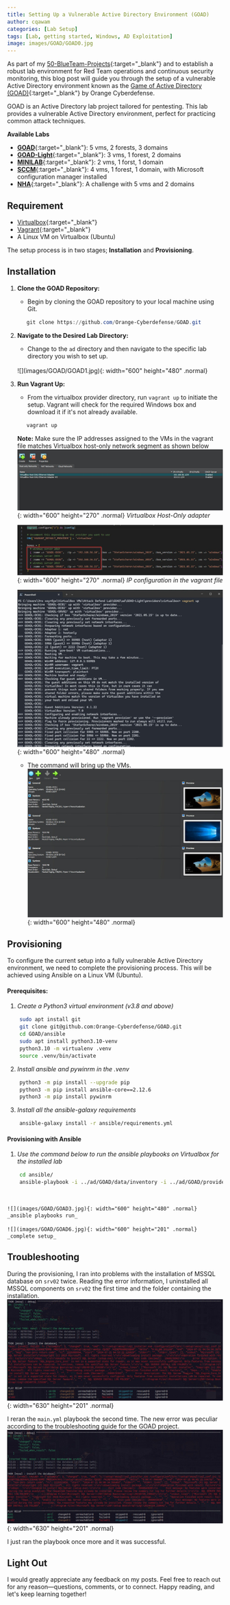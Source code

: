 ```yaml
---
title: Setting Up a Vulnerable Active Directory Environment (GOAD)
author: cqawam
categories: [Lab Setup]
tags: [Lab, getting started, Windows, AD Exploitation]
image: images/GOAD/GOAD0.jpg
---
```


As part of my [50-BlueTeam-Projects](https://github.com/cqawam/50-BlueTeam-Projects){:target="_blank"} and to establish a robust lab environment for Red Team operations and continuous security monitoring, this blog post will guide you through the setup of a vulnerable Active Directory environment known as the [Game of Active Directory (GOAD)](https://github.com/Orange-Cyberdefense/GOAD){:target="_blank"} by Orange Cyberdefense.

GOAD is an Active Directory lab project tailored for pentesting. This lab provides a vulnerable Active Directory environment, perfect for practicing common attack techniques. 

**Available Labs** 

- [**GOAD**](https://github.com/Orange-Cyberdefense/GOAD/blob/main/ad/GOAD/README.md){:target="_blank"}: 5 vms, 2 forests, 3 domains
- [**GOAD-Light**](https://github.com/Orange-Cyberdefense/GOAD/blob/main/ad/GOAD-Light/README.md){:target="_blank"}: 3 vms, 1 forest, 2 domains
- [**MINILAB**](https://github.com/Orange-Cyberdefense/GOAD/blob/main/ad/MINILAB/README.md){:target="_blank"}: 2 vms, 1 forst, 1 domain
- [**SCCM**](https://github.com/Orange-Cyberdefense/GOAD/blob/main/ad/SCCM/README.md){:target="_blank"}: 4 vms, 1 forest, 1 domain, with Microsoft configuration manager installed
- [**NHA**](https://github.com/Orange-Cyberdefense/GOAD/blob/main/ad/SCCM/README.md){:target="_blank"}:  A challenge with 5 vms and 2 domains


## Requirement
- [Virtualbox](https://www.virtualbox.org/wiki/Downloads){:target="_blank"}
- [Vagrant](https://developer.hashicorp.com/vagrant/install){:target="_blank"}
- A Linux VM on Virtualbox (Ubuntu)  

The setup process is in two stages; **Installation** and **Provisioning**.

## Installation
1. **Clone the GOAD Repository:**
    - Begin by cloning the GOAD repository to your local machine using Git.
    ```powershell
       git clone https://github.com/Orange-Cyberdefense/GOAD.git
    ```
    
2. **Navigate to the Desired Lab Directory:**
    - Change to the `ad` directory and then navigate to the specific lab directory you wish to set up.
    <br>
    ![](images/GOAD/GOAD1.jpg){: width="600" height="480" .normal}

3. **Run Vagrant Up:**
   - From the virtualbox provider directory, run `vagrant up` to initiate the setup. Vagrant will check for the required Windows box and download it if it's not already available.
   ```powershell
      vagrant up
   ```  
     
     **Note:** Make sure the IP addresses assigned to the VMs in the vagrant file matches Virtualbox host-only network segment as shown below
     ![](images/GOAD/GOAD2.1.jpg){: width="600" height="270" .normal} 
     _Virtualbox Host-Only adapter_

     ![](images/GOAD/GOAD2.2.jpg){: width="600" height="270" .normal} 
     _IP configuration in the vagrant file_

     ![](images/GOAD/GOAD1.2.jpg){: width="600" height="480" .normal}  


   - The command will bring up the VMs.  
    ![](images/GOAD/GOAD2.jpg){: width="600" height="480" .normal}

   
  
## Provisioning
To configure the current setup into a fully vulnerable Active Directory environment, we need to complete the provisioning process. This will be achieved using Ansible on a Linux VM (Ubuntu).

#### Prerequisites:

1. *Create a Python3 virtual environment (v3.8 and above)* 
```bash
    sudo apt install git
    git clone git@github.com:Orange-Cyberdefense/GOAD.git
    cd GOAD/ansible
    sudo apt install python3.10-venv
    python3.10 -m virtualenv .venv
    source .venv/bin/activate
```

2. *Install ansible and pywinrm in the .venv*
```bash
    python3 -m pip install --upgrade pip
    python3 -m pip install ansible-core==2.12.6
    python3 -m pip install pywinrm
```

3. *Install all the ansible-galaxy requirements*
```bash
    ansible-galaxy install -r ansible/requirements.yml
```

#### Provisioning with Ansible
1.  *Use the command below to run the ansible playbooks on Virtualbox for the installed lab*
```bash
    cd ansible/
    ansible-playbook -i ../ad/GOAD/data/inventory -i ../ad/GOAD/providers/virtualbox/inventory main.yml
```  
<br>

    ![](images/GOAD/GOAD3.jpg){: width="600" height="480" .normal}
    _ansible playbooks run_

    ![](images/GOAD/GOAD6.jpg){: width="600" height="201" .normal}
    _complete setup_


## Troubleshooting

During the provisioning, I ran into problems with the installation of MSSQL database on `srv02` twice. Reading the error information, I uninstalled all MSSQL components on `srv02` the first time and the folder containing the installation.  
    ![](images/GOAD/GOAD4.jpg){: width="630" height="201" .normal}


I reran the `main.yml` playbook the second time. The new error was peculiar according to the troubleshooting guide for the GOAD project.   
    ![](images/GOAD/GOAD5.jpg){: width="630" height="201" .normal}


I just ran the playbook once more and it was successful.  

## Light Out
I would greatly appreciate any feedback on my posts. Feel free to reach out for any reason—questions, comments, or to connect. Happy reading, and let's keep learning together!